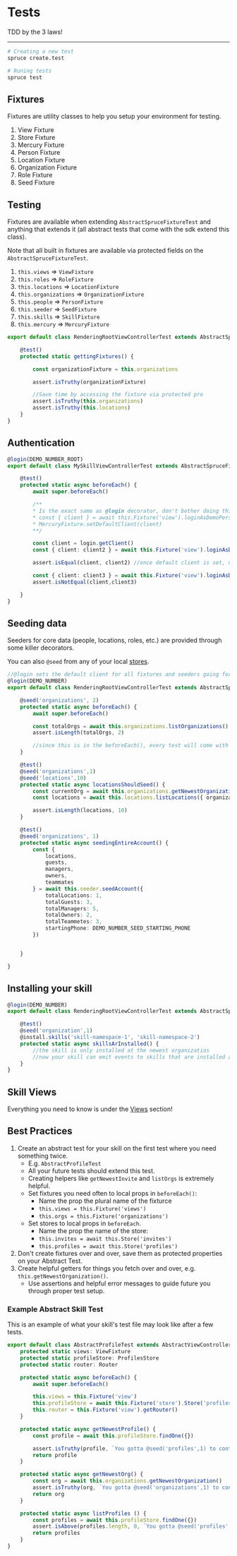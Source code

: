 # Tests
TDD by the 3 laws!
****
```bash
# Creating a new test
spruce create.test

# Runing tests 
spruce test

```

## Fixtures
Fixtures are utility classes to help you setup your environment for testing.

1. View Fixture
2. Store Fixture
3. Mercury Fixture
4. Person Fixture
5. Location Fixture
6. Organization Fixture
7. Role Fixture
8. Seed Fixture

## Testing
Fixtures are available when extending `AbstractSpruceFixtureTest` and anything that extends it (all abstract tests that come with the sdk extend this class).

Note that all built in fixtures are available via protected fields on the `AbstractSpruceFixtureTest`.

1. `this.views` => `ViewFixture`
1. `this.roles` => `RoleFixture`
1. `this.locations` => `LocationFixture`
1. `this.organizations` => `OrganizationFixture`
1. `this.people` => `PersonFixture`
1. `this.seeder` => `SeedFixture`
1. `this.skills` => `SkillFixture`
1. `this.mercury` => `MercuryFixture`


```ts
export default class RenderingRootViewControllerTest extends AbstractSpruceFixtureTest {

    @test()
    protected static gettingFixtures() {

        const organizationFixture = this.organizations

        assert.isTruthy(organizationFixture)

        //Save time by accessing the fixture via protected pro
        assert.isTruthy(this.organizations)
        assert.isTruthy(this.locations)
    }
}
```

## Authentication
```ts
@login(DEMO_NUMBER_ROOT)
export default class MySkillViewControllerTest extends AbstractSpruceFixtureTest {

    @test()
    protected static async beforeEach() {
        await super.beforeEach()

        /**
		* Is the exact same as @login decorator, don't bother doing this manually
		* const { client } = await this.Fixture('view').loginAsDemoPerson(DEMO_NUMBER_ROOT_SVC)
		* MercuryFixture.setDefaultClient(client)
		**/

        const client = login.getClient()
        const { client: client2 } = await this.Fixture('view').loginAsDemoPerson()

        assert.isEqual(client, client2) //once default client is set, unless you pass a new number, the client is reused

        const { client: client3 } = await this.Fixture('view').loginAsDemoPerson(DEMO_NUMBER_ROOT_2)
        assert.isNotEqual(client,client3)

    }
}
```
## Seeding data
Seeders for core data (people, locations, roles, etc.) are provided through some killer decorators.

You can also `@seed` from any of your local [stores](/stores.md/index?id=stores).

```ts
//@login sets the default client for all fixtures and seeders going forward
@login(DEMO_NUMBER)
export default class RenderingRootViewControllerTest extends AbstractSpruceFixtureTest {

    @seed('organizations', 2)
    protected static async beforeEach() {
        await super.beforeEach()

        const totalOrgs = await this.organizations.listOrganizations()
        assert.isLength(totalOrgs, 2)

        //since this is in the beforeEach(), every test will come with 2 organizations
    }

    @test()
    @seed('organizations',1)
    @seed('locations',10)
    protected static async locationsShouldSeed() {
        const currentOrg = await this.organizations.getNewestOrganization()
        const locations = await this.locations.listLocations({ organizationId: currentOrg?.id })

        assert.isLength(locations, 10)
    }

    @test()
    @seed('organizations', 1)
    protected static async seedingEntireAccount() {
        const {
            locations, 
            guests, 
            managers, 
            owners, 
            teammates 
        } = await this.seeder.seedAccount({
            totalLocations: 1,
            totalGuests: 3,
            totalManagers: 5,
            totalOwners: 2,
            totalTeammetes: 3,
            startingPhone: DEMO_NUMBER_SEED_STARTING_PHONE
        })


    }

}
```

## Installing your skill
```ts
@login(DEMO_NUMBER)
export default class RenderingRootViewControllerTest extends AbstractSpruceFixtureTest {

    @test()
    @seed('organization',1)
    @install.skills('skill-namespace-1', 'skill-namespace-2')
    protected static async skillsArInstalled() {
        //the skill is only installed at the newest organizatios
        //now your skill can emit events to skills that are installed at the newest org
    }
}
```


## Skill Views
Everything you need to know is under the [Views](/views/index.md?id=testing-view-controllers) section!

## Best Practices

1. Create an abstract test for your skill on the first test where you need something twice.
    * E.g. `AbstractProfileTest`
    * All your future tests should extend this test.
    * Creating helpers like `getNewestInvite` and `listOrgs` is extremely helpful.
    * Set fixtures you need often to local props in `beforeEach()`:
        * Name the prop the plural name of the fixturce
        * `this.views = this.Fixture('views')`
        * `this.orgs = this.Fixture('organizations')`
    * Set stores to local props in `beforeEach`.
        * Name the prop the name of the store: 
        * `this.invites = await this.Store('invites')`
        * `this.profiles = await this.Store('profiles')`
2. Don't create fixtures over and over, save them as protected properties on your Abstract Test.
3. Create helpful getters for things you fetch over and over, e.g. `this.getNewestOrganization()`.
    * Use assertions and helpful error messages to guide future you through proper test setup.

### Example Abstract Skill Test
This is an example of what your skill's test file may look like after a few tests.

```ts
export default class AbstractProfileTest extends AbstractViewControllerTest {
	protected static views: ViewFixture
	protected static profileStore: ProfilesStore
	protected static router: Router

	protected static async beforeEach() {
		await super.beforeEach()

		this.views = this.Fixture('view')
		this.profileStore = await this.Fixture('store').Store('profiles')
		this.router = this.Fixture('view').getRouter()
	}

	protected static async getNewestProfile() {
		const profile = await this.profileStore.findOne({})

		assert.isTruthy(profile, `You gotta @seed('profiles',1) to continue.`)
		return profile
	}

	protected static async getNewestOrg() {
		const org = await this.organizations.getNewestOrganization()
		assert.isTruthy(org, `You gotta @seed('organizations',1) to continue.`)
		return org
	}

    protected static async listProfiles () {
        const profiles = await this.profileStore.findOne({})
        assert.isAbove(profiles.length, 0, `You gotta @seed('profiles',1) to continue.`)
        return profiles
    }
}

```